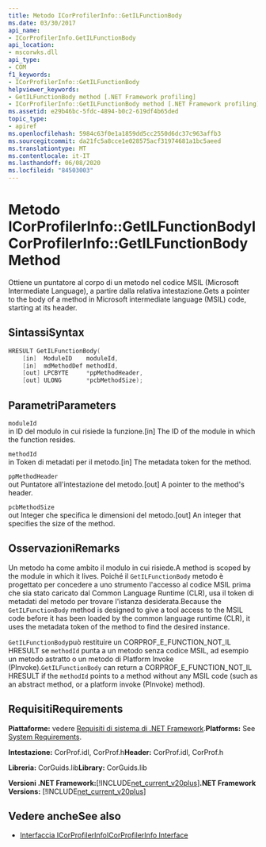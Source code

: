 ```yaml
---
title: Metodo ICorProfilerInfo::GetILFunctionBody
ms.date: 03/30/2017
api_name:
- ICorProfilerInfo.GetILFunctionBody
api_location:
- mscorwks.dll
api_type:
- COM
f1_keywords:
- ICorProfilerInfo::GetILFunctionBody
helpviewer_keywords:
- GetILFunctionBody method [.NET Framework profiling]
- ICorProfilerInfo::GetILFunctionBody method [.NET Framework profiling]
ms.assetid: e29b46bc-5fdc-4894-b0c2-619df4b65ded
topic_type:
- apiref
ms.openlocfilehash: 5984c63f0e1a1859dd5cc2550d6dc37c963affb3
ms.sourcegitcommit: da21fc5a8cce1e028575acf31974681a1bc5aeed
ms.translationtype: MT
ms.contentlocale: it-IT
ms.lasthandoff: 06/08/2020
ms.locfileid: "84503003"
---
```

# <a name="icorprofilerinfogetilfunctionbody-method"></a><span data-ttu-id="6e6f1-102">Metodo ICorProfilerInfo::GetILFunctionBody</span><span class="sxs-lookup"><span data-stu-id="6e6f1-102">ICorProfilerInfo::GetILFunctionBody Method</span></span>
<span data-ttu-id="6e6f1-103">Ottiene un puntatore al corpo di un metodo nel codice MSIL (Microsoft Intermediate Language), a partire dalla relativa intestazione.</span><span class="sxs-lookup"><span data-stu-id="6e6f1-103">Gets a pointer to the body of a method in Microsoft intermediate language (MSIL) code, starting at its header.</span></span>  
  
## <a name="syntax"></a><span data-ttu-id="6e6f1-104">Sintassi</span><span class="sxs-lookup"><span data-stu-id="6e6f1-104">Syntax</span></span>  
  
```cpp  
HRESULT GetILFunctionBody(  
    [in]  ModuleID    moduleId,  
    [in]  mdMethodDef methodId,  
    [out] LPCBYTE     *ppMethodHeader,  
    [out] ULONG       *pcbMethodSize);  
```  
  
## <a name="parameters"></a><span data-ttu-id="6e6f1-105">Parametri</span><span class="sxs-lookup"><span data-stu-id="6e6f1-105">Parameters</span></span>  
 `moduleId`  
 <span data-ttu-id="6e6f1-106">in ID del modulo in cui risiede la funzione.</span><span class="sxs-lookup"><span data-stu-id="6e6f1-106">[in] The ID of the module in which the function resides.</span></span>  
  
 `methodId`  
 <span data-ttu-id="6e6f1-107">in Token di metadati per il metodo.</span><span class="sxs-lookup"><span data-stu-id="6e6f1-107">[in] The metadata token for the method.</span></span>  
  
 `ppMethodHeader`  
 <span data-ttu-id="6e6f1-108">out Puntatore all'intestazione del metodo.</span><span class="sxs-lookup"><span data-stu-id="6e6f1-108">[out] A pointer to the method's header.</span></span>  
  
 `pcbMethodSize`  
 <span data-ttu-id="6e6f1-109">out Integer che specifica le dimensioni del metodo.</span><span class="sxs-lookup"><span data-stu-id="6e6f1-109">[out] An integer that specifies the size of the method.</span></span>  
  
## <a name="remarks"></a><span data-ttu-id="6e6f1-110">Osservazioni</span><span class="sxs-lookup"><span data-stu-id="6e6f1-110">Remarks</span></span>  
 <span data-ttu-id="6e6f1-111">Un metodo ha come ambito il modulo in cui risiede.</span><span class="sxs-lookup"><span data-stu-id="6e6f1-111">A method is scoped by the module in which it lives.</span></span> <span data-ttu-id="6e6f1-112">Poiché il `GetILFunctionBody` metodo è progettato per concedere a uno strumento l'accesso al codice MSIL prima che sia stato caricato dal Common Language Runtime (CLR), usa il token di metadati del metodo per trovare l'istanza desiderata.</span><span class="sxs-lookup"><span data-stu-id="6e6f1-112">Because the `GetILFunctionBody` method is designed to give a tool access to the MSIL code before it has been loaded by the common language runtime (CLR), it uses the metadata token of the method to find the desired instance.</span></span>  
  
 <span data-ttu-id="6e6f1-113">`GetILFunctionBody`può restituire un CORPROF_E_FUNCTION_NOT_IL HRESULT se `methodId` punta a un metodo senza codice MSIL, ad esempio un metodo astratto o un metodo di Platform Invoke (PInvoke).</span><span class="sxs-lookup"><span data-stu-id="6e6f1-113">`GetILFunctionBody` can return a CORPROF_E_FUNCTION_NOT_IL HRESULT if the `methodId` points to a method without any MSIL code (such as an abstract method, or a platform invoke (PInvoke) method).</span></span>  
  
## <a name="requirements"></a><span data-ttu-id="6e6f1-114">Requisiti</span><span class="sxs-lookup"><span data-stu-id="6e6f1-114">Requirements</span></span>  
 <span data-ttu-id="6e6f1-115">**Piattaforme:** vedere [Requisiti di sistema di .NET Framework](../../get-started/system-requirements.md).</span><span class="sxs-lookup"><span data-stu-id="6e6f1-115">**Platforms:** See [System Requirements](../../get-started/system-requirements.md).</span></span>  
  
 <span data-ttu-id="6e6f1-116">**Intestazione:** CorProf.idl, CorProf.h</span><span class="sxs-lookup"><span data-stu-id="6e6f1-116">**Header:** CorProf.idl, CorProf.h</span></span>  
  
 <span data-ttu-id="6e6f1-117">**Libreria:** CorGuids.lib</span><span class="sxs-lookup"><span data-stu-id="6e6f1-117">**Library:** CorGuids.lib</span></span>  
  
 <span data-ttu-id="6e6f1-118">**Versioni .NET Framework:**[!INCLUDE[net_current_v20plus](../../../../includes/net-current-v20plus-md.md)]</span><span class="sxs-lookup"><span data-stu-id="6e6f1-118">**.NET Framework Versions:** [!INCLUDE[net_current_v20plus](../../../../includes/net-current-v20plus-md.md)]</span></span>  
  
## <a name="see-also"></a><span data-ttu-id="6e6f1-119">Vedere anche</span><span class="sxs-lookup"><span data-stu-id="6e6f1-119">See also</span></span>

- [<span data-ttu-id="6e6f1-120">Interfaccia ICorProfilerInfo</span><span class="sxs-lookup"><span data-stu-id="6e6f1-120">ICorProfilerInfo Interface</span></span>](icorprofilerinfo-interface.md)
